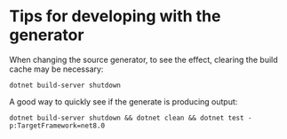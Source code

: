 # Tips for developing with the generator

When changing the source generator, to see the effect, clearing the build cache may be necessary:

```
dotnet build-server shutdown
```

A good way to quickly see if the generate is producing output:

```
dotnet build-server shutdown && dotnet clean && dotnet test -p:TargetFramework=net8.0
```

